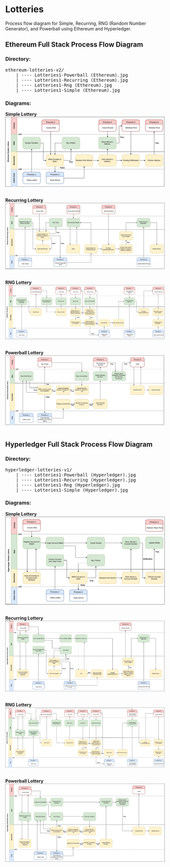 # Lotteries
Process flow diagram for Simple, Recurring, RNG (Random Number Generator), and Powerball using Ethereum and Hyperledger.

## Ethereum Full Stack Process Flow Diagram
### Directory:
<pre>
ethereum-lotteries-v2/
    | ---- Lotteries1-Powerball (Ethereum).jpg
    | ---- Lotteries1-Recurring (Ethereum).jpg
    | ---- Lotteries1-Rng (Ethereum).jpg
    | ---- Lotteries1-Simple (Ethereum).jpg
</pre>

### Diagrams:

**Simple Lottery**
![alt_text](https://github.com/adrianasinasborruel/lotteries/blob/master/ethereum-lotteries-v2/Lotteries1-Simple%20(Ethereum).jpg)
<br />
<br />

**Recurring Lottery**
![alt_text](https://github.com/adrianasinasborruel/lotteries/blob/master/ethereum-lotteries-v2/Lotteries1-Recurring%20(Ethereum).jpg)
<br />
<br />

**RNG Lottery**
![alt_text](https://github.com/adrianasinasborruel/lotteries/blob/master/ethereum-lotteries-v2/Lotteries1-Rng%20(Ethereum).jpg)
<br />
<br />

**Powerball Lottery**
![alt_text](https://github.com/adrianasinasborruel/lotteries/blob/master/ethereum-lotteries-v2/Lotteries1-Powerball%20(Ethereum).jpg)
<br />
<br />

## Hyperledger Full Stack Process Flow Diagram
### Directory:
<pre>
hyperledger-lotteries-v1/
    | ---- Lotteries1-Powerball (Hyperledger).jpg
    | ---- Lotteries1-Recurring (Hyperledger).jpg
    | ---- Lotteries1-Rng (Hyperledger).jpg
    | ---- Lotteries1-Simple (Hyperledger).jpg
</pre>

### Diagrams:

**Simple Lottery**
![alt_text](https://github.com/adrianasinasborruel/lotteries/blob/master/hyperledger-lotteries-v1/Lotteries1-Simple%20(Hyperledger).jpg)
<br />
<br />

**Recurring Lottery**
![alt_text](https://github.com/adrianasinasborruel/lotteries/blob/master/hyperledger-lotteries-v1/Lotteries1-Recurring%20(Hyperledger).jpg)
<br />
<br />

**RNG Lottery**
![alt_text](https://github.com/adrianasinasborruel/lotteries/blob/master/hyperledger-lotteries-v1/Lotteries1-Rng%20(Hyperledger).jpg)
<br />
<br />

**Powerball Lottery**
![alt_text](https://github.com/adrianasinasborruel/lotteries/blob/master/hyperledger-lotteries-v1/Lotteries1-Powerall%20(Hyperledger).jpg)
<br />
<br />
